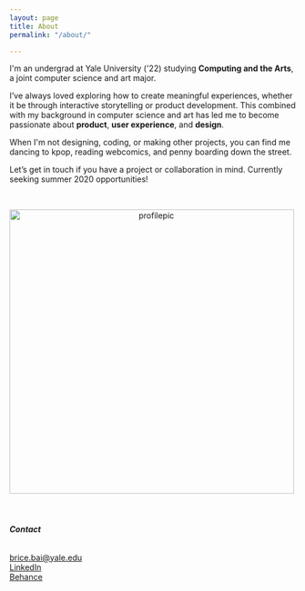 ```yaml
---
layout: page
title: About
permalink: "/about/"

---
```

I'm an undergrad at Yale University ('22) studying **Computing and the Arts**, a joint computer science and art major.

I’ve always loved exploring how to create meaningful experiences, whether it be through interactive storytelling or product development. This combined with my background in computer science and art has led me to become passionate about **product**, **user experience**, and **design**.

When I'm not designing, coding, or making other projects, you can find me dancing to kpop, reading webcomics, and penny boarding down the street.

Let’s get in touch if you have a project or collaboration in mind.
Currently seeking summer 2020 opportunities!

&nbsp;
<p align="center">
  <img src="http://bricebai.com/uploads/NVU_0682.jpg" alt="profilepic" width="500px"> 
</p>
&nbsp;
&nbsp;
&nbsp;

###### **Contact**

brice.bai@yale.edu  
[LinkedIn](https://www.linkedin.com/in/bricebai/)  
[Behance](https://www.behance.net/bricebai)
